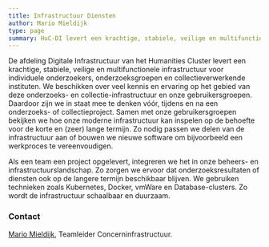 ```yaml
---
title: Infrastructuur Diensten
author: Mario Mieldijk
type: page
summary: HuC-DI levert een krachtige, stabiele, veilige en multifunctionele infrastructuur voor individuele onderzoekers, onderzoeksgroepen en collectieverwerkende instituten.
---
```

De afdeling Digitale Infrastructuur van het Humanities Cluster levert een krachtige, stabiele, veilige en multifunctionele infrastructuur voor individuele onderzoekers, onderzoeksgroepen en collectieverwerkende instituten. We beschikken over veel kennis en ervaring op het gebied van deze onderzoeks- en collectie-infrastructuur en onze gebruikersgroepen. Daardoor zijn we in staat mee te denken vóór, tijdens en na een onderzoeks- of collectieproject. Samen met onze gebruikersgroepen bekijken we hoe onze moderne infrastructuur kan inspelen op de behoefte voor de korte en (zeer) lange termijn. Zo nodig passen we delen van de infrastructuur aan of bouwen we nieuwe software om bijvoorbeeld een werkproces te vereenvoudigen.
 
Als een team een project opgelevert, integreren we het in onze beheers- en infrastructuurslandschap. Zo zorgen we ervoor dat onderzoeksresultaten of diensten ook op de langere termijn beschikbaar blijven. We gebruiken technieken zoals Kubernetes, Docker, vmWare en Database-clusters. Zo wordt de infrastructuur schaalbaar en duurzaam.

### Contact

[Mario Mieldijk](mailto:concern-infrastructure@di.huc.knaw.nl), Teamleider Concerninfrastructuur.
